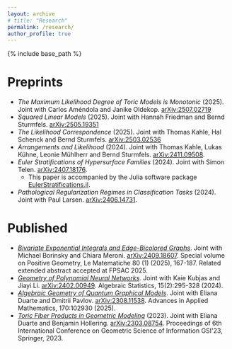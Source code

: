 ```yaml
---
layout: archive
# title: "Research"
permalink: /research/
author_profile: true
---
```


<!-- {% if author.googlescholar %}
  You can also find my articles on <u><a href="{{author.googlescholar}}">my Google Scholar profile</a>.</u>
{% endif %} -->

{% include base_path %}

<!-- {% for post in site.publications reversed %}
  {% include archive-single.html %}
{% endfor %} -->


Preprints
======
* *The Maximum Likelihood Degree of Toric Models is Monotonic* (2025). Joint with Carlos Améndola and Janike Oldekop. [arXiv:2507.02719](https://arxiv.org/abs/2507.02719)
* *Squared Linear Models* (2025). Joint with Hannah Friedman and Bernd Sturmfels. [arXiv:2505.19351](https://arxiv.org/abs/2505.19351)
* *The Likelihood Correspondence* (2025). Joint with Thomas Kahle, Hal Schenck and Bernd Sturmfels. [arXiv:2503.02536](https://arxiv.org/abs/2503.02536)
* *Arrangements and Likelihood* (2024). Joint with Thomas Kahle, Lukas Kühne, Leonie Mühlherr and Bernd Sturmfels. [arXiv:2411.09508](https://arxiv.org/abs/2411.09508).
* *Euler Stratifications of Hypersurface Families* (2024). Joint with Simon Telen. [arXiv:2407.18176](https://arxiv.org/abs/2407.18176).
  * This paper is accompanied by the Julia software package [EulerStratifications.jl](https://github.com/maximilianwiesmann/EulerStratifications.jl).
* *Pathological Regularization Regimes in Classification Tasks* (2024). Joint with Paul Larsen. [arXiv:2406.14731](https://arxiv.org/abs/2406.14731).


Published
======
* [*Bivariate Exponential Integrals and Edge-Bicolored Graphs*](https://lematematiche.dmi.unict.it/index.php/lematematiche/article/view/2723). Joint with Michael Borinsky and Chiara Meroni. [arXiv:2409.18607](https://arxiv.org/abs/2409.18607). Special volume on Positive Geometry, Le Matematiche 80 (1) (2025), 167-187. Related extended abstract accepted at FPSAC 2025.
* [*Geometry of Polynomial Neural Networks*](https://doi.org/10.2140/astat.2024.15.295). Joint with Kaie Kubjas and Jiayi Li. [arXiv:2402.00949](https://arxiv.org/abs/2402.00949). Algebraic Statistics, 15(2):295-328 (2024).
* [*Algebraic Geometry of Quantum Graphical Models*](https://www.sciencedirect.com/science/article/pii/S0196885825000922). Joint with Eliana Duarte and Dmitrii Pavlov. [arXiv:2308.11538](https://arxiv.org/abs/2308.11538). Advances in Applied Mathematics, 170:102930 (2025).
* [*Toric Fiber Products in Geometric Modeling*](https://doi.org/10.1007/978-3-031-38271-0_49) (2023). Joint with Eliana Duarte and Benjamin Hollering. [arXiv:2303.08754](https://arxiv.org/abs/2303.08754). Proceedings of 6th International Conference on Geometric Science of Information GSI'23, Springer, 2023.

